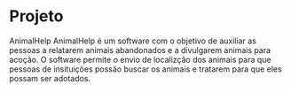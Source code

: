 # Projeto
AnimalHelp
AnimalHelp é um software com o objetivo de auxiliar as pessoas a relatarem animais abandonados e a divulgarem animais para acoção.
O software permite o envio de localizção dos animais para que pessoas de insituições possão buscar os animais e tratarem para que eles possam ser adotados.
